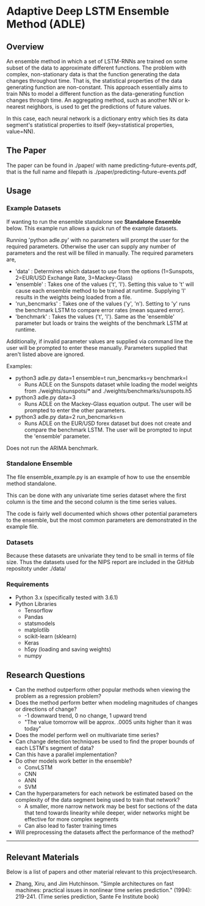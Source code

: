# Adaptive Deep LSTM Ensemble Method (ADLE)

## Overview

An ensemble method in which a set of LSTM-RNNs are trained on some subset of the data to approximate different functions. The problem with complex,
non-stationary data is that the function generating the data changes throughout time. That is, the statistical properties of the data generating
function are non-constant. This approach essentially aims to train NNs to model a different function as the data-generating function changes through time. An aggregating method,
such as another NN or k-nearest neighbors, is used to get the predictions of future values.

In this case, each neural network is a dictionary entry which ties its data segment's statistical properties to itself (key=statistical properties, value=NN).

## The Paper

The paper can be found in ./paper/ with name predicting-future-events.pdf, that is the full name and filepath is ./paper/predicting-future-events.pdf

## Usage

### Example Datasets

If wanting to run the ensemble standalone see **Standalone Ensemble** below. This example run allows a quick run of the example datasets.

Running 'python adle.py' with no parameters will prompt the user for the required parameters. Otherwise
the user can supply any number of parameters and the rest will be filled in manually. The required parameters are,

+ 'data' : Determines which dataset to use from the options (1=Sunspots, 2=EUR/USD Exchange Rate, 3=Mackey-Glass)
+ 'ensemble' : Takes one of the values ('t', 'l'). Setting this value to 't' will cause each
ensemble method to be trained at runtime. Supplying 'l' results in the weights being loaded from a file.
+ 'run_bencmarks' : Takes one of the values ('y', 'n'). Setting to 'y' runs the benchmark LSTM to compare
error rates (mean squared error).
+ 'benchmark' : Takes the values ('t', 'l'). Same as the 'ensemble' parameter but loads or trains the
weights of the benchmark LSTM at runtime.

Additionally, if invalid parameter values are supplied via command line the user will be prompted to enter these manually. Parameters supplied that aren't listed above are ignored.

Examples:
  + python3 adle.py data=1 ensemble=t run_bencmarks=y benchmark=l
    + Runs ADLE on the Sunspots dataset while loading the model weights from ./weights/sunspots/* and ./weights/benchmarks/sunspots.h5
  + python3 adle.py data=3
    + Runs ADLE on the Mackey-Glass equation output. The user will be prompted to enter the other parameters.
  + python3 adle.py data=2 run_bencmarks=n
    + Runs ADLE on the EUR/USD forex dataset but does not create and compare the benchmark LSTM. The user will be prompted to input the 'ensemble' parameter.

Does not run the ARIMA benchmark.

### Standalone Ensemble

The file ensemble_example.py is an example of how to use the ensemble method standalone.

This can be done with any univariate time series dataset where the first column is the time and the second column is the time series values.

The code is fairly well documented which shows other potential parameters to the ensemble, but the most common parameters are demonstrated in the example file.

### Datasets

Because these datasets are univariate they tend to be small in terms of file size. Thus the datasets used for the NIPS report are included in the GitHub repositoty under ./data/

### Requirements

+ Python 3.x (specifically tested with 3.6.1)
+ Python Libraries
  + Tensorflow
  + Pandas
  + statsmodels
  + matplotlib
  + scikit-learn (sklearn)
  + Keras
  + h5py (loading and saving weights)
  + numpy


## Research Questions

+ Can the method outperform other popular methods when viewing the problem as a regression problem?
+ Does the method perform better when modeling magnitudes of changes or directions of change?
  + -1 downward trend, 0 no change, 1 upward trend
  + "The value tomorrow will be approx. .0005 units higher than it was today"
+ Does the model perform well on multivariate time series?
+ Can change detection techniques be used to find the proper bounds of each LSTM's segment of data?
+ Can this have a parallel implementation?
+ Do other models work better in the ensemble?
  + ConvLSTM
  + CNN
  + ANN
  + SVM
+ Can the hyperparameters for each network be estimated based on the complexity of the data segment being used to train that network?
  + A smaller, more narrow network may be best for sections of the data that tend towards linearity while deeper, wider networks might be effective for more complex segments
  + Can also lead to faster training times
+ Will preprocessing the datasets affect the performance of the method?

--------

## Relevant Materials

Below is a list of papers and other material relevant to this project/research.

+ Zhang, Xiru, and Jim Hutchinson. "Simple architectures on fast machines: practical issues in nonlinear time series prediction." (1994): 219-241. (Time series prediction, Sante Fe Institute book)
